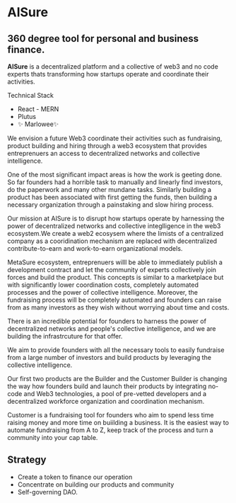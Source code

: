 # AISure    
## 360 degree tool for personal and business finance.

**AISure** is a decentralized platform and a collective of web3 and no code experts thats transforming how startups operate and coordinate their activities.

Technical Stack
- React - MERN
- Plutus
- ✨  Marlowee✨ 

We envision a future Web3 coordinate their activities such as fundraising, product building and hiring through a web3 ecosystem that provides entreprenuers an access to decentralized networks and collective intelligence.

One of the most significant impact areas is how the work is geeting done. So far founders had a horrible task to manually and linearly find investors, do the paperwork and many other mundane tasks. Similarly building a product has been associated with first getting the funds, then building a necessary organization through a painstaking and slow hiring process.

Our mission at AISure is to disrupt how startups operate by harnessing the power of decentralized networks and collective integlligence in the web3 ecosystem.We create a web2 ecosysem where the limists of a centralized company as a cooridination mechanism are replaced with decentralized contribute-to-earn and work-to-earn organizational models.

MetaSure ecosystem, entreprenuers willl be able to immediately publish a development contract and let the community of experts collectively join forces and build the product. This concepts is similar to a marketplace but with significantly lower coordination costs, completely automated processes and the power of collective intelligence. Moreover, the fundraising process will be completely automated and founders can raise from as many investors as they wish without worrying about time and costs.

There is an incredible potential for founders to harness the power of decentralized networks and people's collective intelligence, and we are building the infrastrcuture for that offer.

We aim to provide founders with all the necessary tools to easily fundraise from a large number of investors and build products by leveraging the collective intelligence.

Our first two products are the Builder and the Customer Builder is changing the way how founders build and launch their products by integrating no-code and Web3 technologies, a pool of pre-vetted developers and a decentralized workforce organization and coordination mechanism.

Customer is a fundraising tool for founders who aim to spend less time raising money and more time on buiilding a business. It is the easiest way to automate fundraising from A to Z, keep track of the process and turn a community into your cap table.

## Strategy
- Create a token to finance our operation
- Concentrate on building our products and community
- Self-governing DAO.

